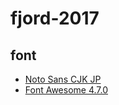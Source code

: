 # fjord-2017

## font

- [Noto Sans CJK JP](https://noto-website.storage.googleapis.com/pkgs/NotoSansCJKjp-hinted.zip)
- [Font Awesome 4.7.0](http://fontawesome.io/assets/font-awesome-4.7.0.zip)
